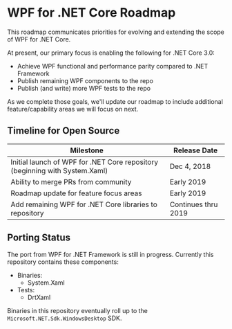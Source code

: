 # WPF for .NET Core Roadmap

This roadmap communicates priorities for evolving and extending the scope of WPF for .NET Core.

At present, our primary focus is enabling the following for .NET Core 3.0:

* Achieve WPF functional and performance parity compared to .NET Framework
* Publish remaining WPF components to the repo
* Publish (and write) more WPF tests to the repo

As we complete those goals, we'll update our roadmap to include additional feature/capability areas we will focus on next.

## Timeline for Open Source
| Milestone | Release Date |
|---|---|
|Initial launch of WPF for .NET Core repository (beginning with System.Xaml)|Dec 4, 2018|
|Ability to merge PRs from community|Early 2019|
|Roadmap update for feature focus areas|Early 2019|
|Add remaining WPF for .NET Core libraries to repository|Continues thru 2019|

## Porting Status

The port from WPF for .NET Framework is still in progress. Currently this repository contains these components:

* Binaries:
  * System.Xaml
* Tests:
  * DrtXaml

Binaries in this repository eventually roll up to the `Microsoft.NET.Sdk.WindowsDesktop` SDK.
